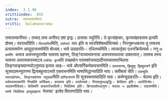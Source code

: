 ```yaml
---
index:  3.1.96
vrittiindex:  655
sutra:  तव्यत्तव्यानीयरः
vritti:  balamanorama 
---
```


तव्यत्तव्यानीयरः। तव्यत् तव्य अनीयर् एषां द्वन्द्वः। प्रत्ययाः स्युरिति। ते कृत्संज्ञकाः, कृत्यसंज्ञकाश्च इत्यपि ज्ञेयम्। स्वरार्थाविति। `तित्स्वरित`मिति, `उपोत्तमं रिति` इति च स्वरविशेषार्थावित्यर्थः। निरनुबन्धकस्य तु तव्यस्य प्रत्ययस्वरेण आद्युदात्तत्वमेवेति बोध्यम्। भावे उदाहरति-- एधितव्यमिति। त्वत्कर्तृका एधनक्रियेत्यर्थः। ननु `लः कर्मणि चे`त्यत्र असत्त्वभूतस्यैव भावस्य ग्रहणम्, तिङ्?वाच्यभावनाया असत्त्वरूपताया उक्तत्वात्। ततश्च तस्य भावस्य असत्त्वरूपस्याऽत्र `तयोरेव कृत्ये`ति तच्छब्देन परामर्शात्तव्यदादीनामसत्त्ववाचितया लिङ्गसङ्ख्यान्वयोऽनुपपन्न इत्यत आह-- भावे औत्सर्गिकमेकवचनमिति। `एकवचनम्`, `द्विबहुषु द्विबहुवचने` इति सूत्रपाठमभ्युपगम्य द्वित्वबहुत्वाऽभावे एकवचनमिति भाष्यसिद्धान्तादिति भावः। क्लीबत्वं चेति। `एकश्रुतिः स्वरसर्वनाम, लिङ्गसर्वनाम नपुंसक`मिति `दाण्डिनायने` ति सूत्रस्थभाष्यादिति भावः। कर्मण्युदाहरति-- चेतव्य इति। `वसेस्तव्यत्कर्तरि णिच्चेति वार्तिकम्। वास्तव्य इति। वस्तेत्यर्थः। णित्त्वादुपधावृद्धिः। केलिमर इति। धातोरित्येव। भावकर्णोरेवेदम्। केलिमरि ककाररेफावितौ। भिदेलिमा इति। कित्त्वान्नोपधागुणः। सरलाः = वृक्षविशेषाः। तद्भाष्येति। भाष्ये भिदेलिमा इत्युदाह्मत्य `भेत्तव्या` इत्येव विवरणादिति भावः। 

